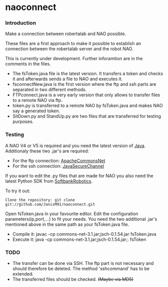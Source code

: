 # naoconnect

### Introduction
Make a connection between robertalab and NAO possible.

These files are a first approach to make it possible to establish an connection between the robertalab server and the robot NAO.

This is currently under development. Further inforamtion are in the comments in the files.

* The fsToken.java file is the latest version. It transfers a token and checks it and afterwards sends a file to NAO and executes it.
* fsconnectNew.java is the first version where the ftp and ssh parts are separated in two different methods.
* FTPconnect.java is a very early version that only allows to transfer files to a remote NAO via ftp.
* token.py is transferred to a remote NAO by fsToken.java and makes NAO say a generated token.
* SitDown.py and StandUp.py are two files that are transferred for testing purposes.

### Testing

A NAO V4 or V5 is required and you need the latest version of [Java](https://java.com/de/download/).
Additionaly these two .jar's are required:
* For the ftp connection: [ApacheCommonsNet](https://commons.apache.org/proper/commons-net/download_net.cgi)
* For the ssh connection: [JavaSecureChannel](http://www.jcraft.com/jsch/)

If you want to edit the .py files that are made for NAO you also need the latest Python SDK from [SoftbankRobotics](https://www.ald.softbankrobotics.com/en).


To try it out:

    Clone the repository: git clone git://github.com/JanisM91/naoconnect.git

Open fsToken.java in your favourite editor. Edit the configuration parameters(ip,port,...) to fit your needs. You need the two additional .jar's mentioned above in the same path as your fsToken.java file.
* Compile it: javac -cp commons-net-3.1.jar;jsch-0.1.54.jar fsToken.java
* Execute it: java -cp commons-net-3.1.jar;jsch-0.1.54.jar;. fsToken


### TODO

* The transfer can be done via SSH. The ftp part is not necessary and should therefore be deleted. The method 'sshcommand' has to be extended.
* The transferred files should be checked. ~~(Maybe via MD5)~~
